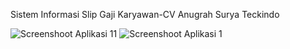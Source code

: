  Sistem Informasi Slip Gaji Karyawan-CV Anugrah Surya Teckindo

![Screenshoot Aplikasi 11](https://user-images.githubusercontent.com/89903725/212211463-3135029d-98da-4914-ab87-d011a10723a9.png)
![Screenshoot Aplikasi 1](https://user-images.githubusercontent.com/89903725/212211498-b2bd6096-b95b-40f5-ba53-1ad8ac5f1795.jpeg)
